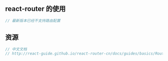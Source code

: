## react-router 的使用

```js
// 最新版本已经不支持路由配置
```

## 资源

```js
// 中文文档
// http://react-guide.github.io/react-router-cn/docs/guides/basics/RouteConfiguration.html
```
